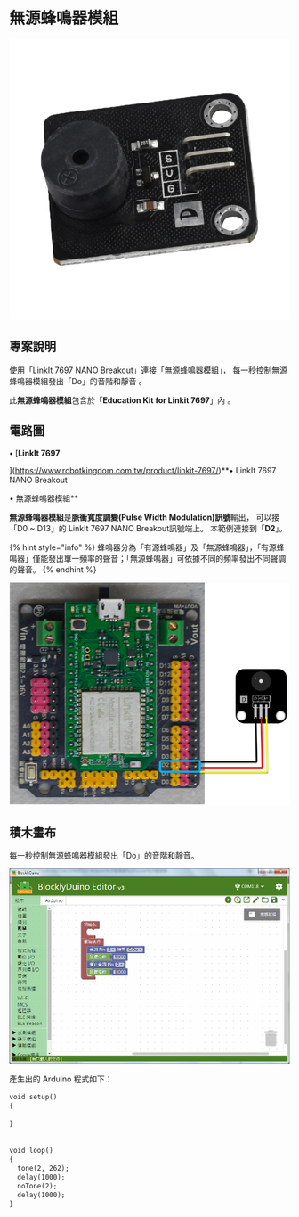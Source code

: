 # 無源蜂鳴器模組

![](../.gitbook/assets/linkit7697_buzzer_n_00.png)

## 專案說明

使用「LinkIt 7697 NANO Breakout」連接「無源蜂鳴器模組」， 每一秒控制無源蜂鳴器模組發出「Do」的音階和靜音 。
  
此**無源蜂鳴器模組**包含於「**Education Kit for Linkit 7697**」內 。

## 電路圖

**•**	[**LinkIt 7697**
  
](https://www.robotkingdom.com.tw/product/linkit-7697/)**•	LinkIt 7697 NANO Breakout
  
•	無源蜂鳴器模組**

**無源蜂鳴器模組**是**脈衝寬度調變\(Pulse Width Modulation\)訊號**輸出， 可以接「D0 ~ D13」的 LinkIt 7697 NANO Breakout訊號端上。 本範例連接到「**D2**」。

{% hint style="info" %}
蜂鳴器分為「有源蜂鳴器」及「無源蜂鳴器」，「有源蜂鳴器」僅能發出單一頻率的聲音；「無源蜂鳴器」可依據不同的頻率發出不同聲調的聲音。
{% endhint %}

![](../.gitbook/assets/linkit7697_buzzer_n_01.png)

## 積木畫布

每一秒控制無源蜂鳴器模組發出「Do」的音階和靜音。

![](../.gitbook/assets/linkit7697_buzzer_n_02.png)

產生出的 Arduino 程式如下：

```text
void setup()
{

}


void loop()
{
  tone(2, 262);
  delay(1000);
  noTone(2);
  delay(1000);
}

```

